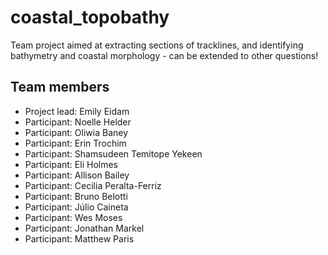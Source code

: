 # coastal_topobathy
Team project aimed at extracting sections of tracklines, and identifying bathymetry and coastal morphology - can be extended to other questions!

## Team members

* Project lead: Emily Eidam
* Participant: Noelle Helder
* Participant: Oliwia Baney
* Participant: Erin Trochim
* Participant: Shamsudeen Temitope Yekeen
* Participant: Eli Holmes
* Participant: Allison Bailey
* Participant: Cecilia Peralta-Ferriz
* Participant: Bruno Belotti
* Participant: Júlio Caineta
* Participant: Wes Moses
* Participant: Jonathan Markel
* Participant: Matthew Paris
